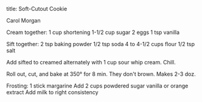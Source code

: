 title: Soft-Cutout Cookie

Carol Morgan

Cream together:
1 cup shortening
1-1/2 cup sugar
2 eggs
1 tsp vanilla

Sift together:
2 tsp baking powder
1/2 tsp soda
4 to 4-1/2 cups flour
1/2 tsp salt

Add sifted to creamed alternately with 1 cup sour whip cream.  Chill.

Roll out, cut, and bake at 350° for 8 min.  They don't brown.  Makes 2-3 doz.

Frosting:
1 stick margarine
Add 2 cups powdered sugar
vanilla or orange extract
Add milk to right consistency
